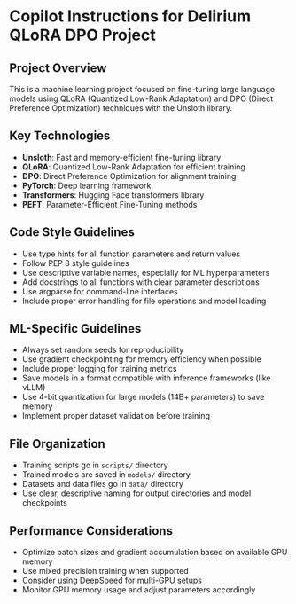 # Copilot Instructions for Delirium QLoRA DPO Project

<!-- Use this file to provide workspace-specific custom instructions to Copilot. For more details, visit https://code.visualstudio.com/docs/copilot/copilot-customization#_use-a-githubcopilotinstructionsmd-file -->

## Project Overview
This is a machine learning project focused on fine-tuning large language models using QLoRA (Quantized Low-Rank Adaptation) and DPO (Direct Preference Optimization) techniques with the Unsloth library.

## Key Technologies
- **Unsloth**: Fast and memory-efficient fine-tuning library
- **QLoRA**: Quantized Low-Rank Adaptation for efficient training
- **DPO**: Direct Preference Optimization for alignment training
- **PyTorch**: Deep learning framework
- **Transformers**: Hugging Face transformers library
- **PEFT**: Parameter-Efficient Fine-Tuning methods

## Code Style Guidelines
- Use type hints for all function parameters and return values
- Follow PEP 8 style guidelines
- Use descriptive variable names, especially for ML hyperparameters
- Add docstrings to all functions with clear parameter descriptions
- Use argparse for command-line interfaces
- Include proper error handling for file operations and model loading

## ML-Specific Guidelines
- Always set random seeds for reproducibility
- Use gradient checkpointing for memory efficiency when possible
- Include proper logging for training metrics
- Save models in a format compatible with inference frameworks (like vLLM)
- Use 4-bit quantization for large models (14B+ parameters) to save memory
- Implement proper dataset validation before training

## File Organization
- Training scripts go in `scripts/` directory
- Trained models are saved in `models/` directory
- Datasets and data files go in `data/` directory
- Use clear, descriptive naming for output directories and model checkpoints

## Performance Considerations
- Optimize batch sizes and gradient accumulation based on available GPU memory
- Use mixed precision training when supported
- Consider using DeepSpeed for multi-GPU setups
- Monitor GPU memory usage and adjust parameters accordingly
